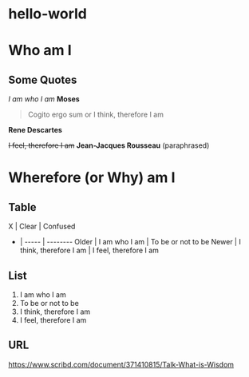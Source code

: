 # hello-world

# Who am I 

## Some Quotes 

_I am who I am_   __Moses__

> Cogito ergo sum or 
> I think, therefore I am  

__Rene Descartes__ 

~~I feel, therefore I am~~   __Jean-Jacques Rousseau__ (paraphrased) 

# Wherefore (or Why) am I 

## Table 

X | Clear | Confused
- | ----- | --------
Older | I am who I am | To be or not to be 
Newer | I think, therefore I am | I feel, therefore I am 

## List 

1. I am who I am 
2. To be or not to be 
3. I think, therefore I am
4. I feel, therefore I am

## URL 

https://www.scribd.com/document/371410815/Talk-What-is-Wisdom 


